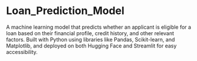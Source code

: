 # Loan_Prediction_Model
A machine learning model that predicts whether an applicant is eligible for a loan based on their financial profile, credit history, and other relevant factors. Built with Python using libraries like Pandas, Scikit-learn, and Matplotlib, and deployed on both Hugging Face and Streamlit for easy accessibility.

